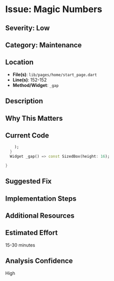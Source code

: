# Issue: Magic Numbers

## Severity: Low

## Category: Maintenance

## Location
- **File(s)**: `lib/pages/home/start_page.dart`
- **Line(s)**: 152-152
- **Method/Widget**: `_gap`

## Description


## Why This Matters


## Current Code
```dart
    );
  }
  Widget _gap() => const SizedBox(height: 16);

}

```

## Suggested Fix


## Implementation Steps


## Additional Resources


## Estimated Effort
15-30 minutes

## Analysis Confidence
High
